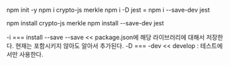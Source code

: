 npm init -y
npm i crypto-js merkle
npm i -D jest = npm i --save-dev jest

npm install crypto-js merkle
npm install --save-dev jest

-i === install --save
--save << package.json에 해당 라이브러리에 대해서 저장한다. 현재는 포함시키지 않아도 알아서 추가된다.
-D === -dev << develop : 테스트에서만 사용한다.
